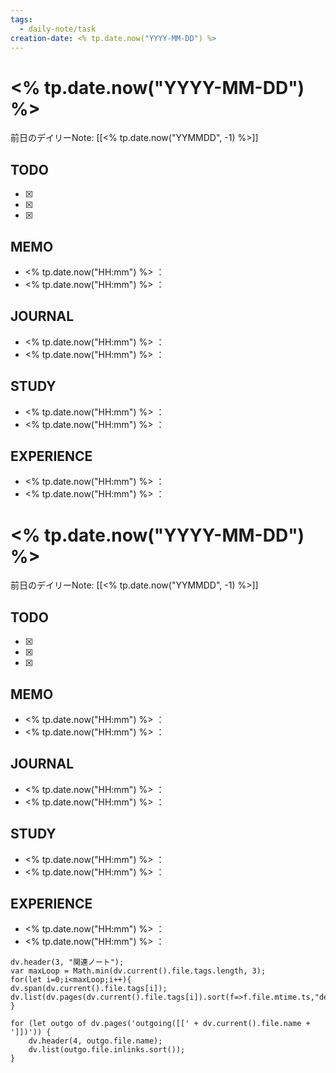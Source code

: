 ```yaml
---
tags:
  - daily-note/task
creation-date: <% tp.date.now("YYYY-MM-DD") %>
---
```


# <% tp.date.now("YYYY-MM-DD") %>

 

前日のデイリーNote: [[<% tp.date.now("YYMMDD", -1) %>]]
## TODO
- [x] 
- [x] 
- [x] 

## MEMO
- <% tp.date.now("HH:mm") %> ：
- <% tp.date.now("HH:mm") %> ：

## JOURNAL
- <% tp.date.now("HH:mm") %> ：
- <% tp.date.now("HH:mm") %> ：

## STUDY
- <% tp.date.now("HH:mm") %> ：
- <% tp.date.now("HH:mm") %> ：

## EXPERIENCE
- <% tp.date.now("HH:mm") %> ：
- <% tp.date.now("HH:mm") %> ：
# <% tp.date.now("YYYY-MM-DD") %>

 

前日のデイリーNote: [[<% tp.date.now("YYMMDD", -1) %>]]
## TODO
- [x] 
- [x] 
- [x] 

## MEMO
- <% tp.date.now("HH:mm") %> ：
- <% tp.date.now("HH:mm") %> ：

## JOURNAL
- <% tp.date.now("HH:mm") %> ：
- <% tp.date.now("HH:mm") %> ：

## STUDY
- <% tp.date.now("HH:mm") %> ：
- <% tp.date.now("HH:mm") %> ：

## EXPERIENCE
- <% tp.date.now("HH:mm") %> ：
- <% tp.date.now("HH:mm") %> ：


```dataviewjs
dv.header(3, "関連ノート");
var maxLoop = Math.min(dv.current().file.tags.length, 3);
for(let i=0;i<maxLoop;i++){
dv.span(dv.current().file.tags[i]);
dv.list(dv.pages(dv.current().file.tags[i]).sort(f=>f.file.mtime.ts,"desc").limit(15).file.link);
}

for (let outgo of dv.pages('outgoing([[' + dv.current().file.name + ']])')) {
    dv.header(4, outgo.file.name);
    dv.list(outgo.file.inlinks.sort());
}
```